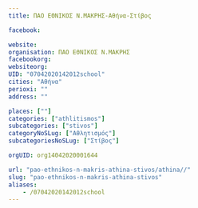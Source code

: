 ```yaml
---
title: ΠΑΟ ΕΘΝΙΚΟΣ Ν.ΜΑΚΡΗΣ-Αθήνα-Στίβος

facebook:

website:
organisation: ΠΑΟ ΕΘΝΙΚΟΣ Ν.ΜΑΚΡΗΣ
facebookorg:
websiteorg:
UID: "07042020142012school"
cities: "Αθήνα"
perioxi: ""
address: ""

places: [""]
categories: ["athlitismos"]
subcategories: ["stivos"]
categoryNoSLug: ["Αθλητισμός"]
subcategoriesNoSLug: ["Στίβος"]

orgUID: org14042020001644

url: "pao-ethnikos-n-makris-athina-stivos/athina//"
slug: "pao-ethnikos-n-makris-athina-stivos"
aliases:
    - /07042020142012school
---
```





